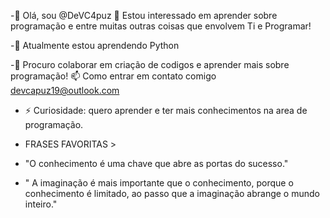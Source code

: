 

-👋 Olá, sou @DeVC4puz 👀 Estou interessado em aprender sobre programação e entre muitas outras coisas que envolvem Ti e Programar!

-🌱 Atualmente estou aprendendo Python

-💞️ Procuro colaborar em criação de codigos e aprender mais sobre programação! 📫 Como entrar em contato comigo devcapuz19@outlook.com

- ⚡ Curiosidade: quero aprender e ter mais conhecimentos na area de programação.

- FRASES FAVORITAS >
- "O conhecimento é uma chave que abre as portas do sucesso."
- " A imaginação é mais importante que o conhecimento, porque o conhecimento é limitado, ao passo que a imaginação abrange o mundo inteiro."
